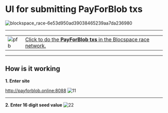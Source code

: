 # UI for submitting PayForBlob txs 

![blockspace_race-6e53d950ad39038465239aa7da236980](https://github.com/bugrazen/payforblob/assets/95212909/943a730e-58a8-4581-b90b-73e2b5fc9955)

---

|  | |
|-----------|-------------|
| ![pfb](https://github.com/bugrazen/payforblob/assets/95212909/dfe43b44-a9b2-4e22-8e78-57e9a66ab30d) |[Click to do the **PayForBlob txs** in the Blocspace race network.](http://www.payforblob.online:8088) |

---

## How is it working

<b>1. Enter site</b>

http://payforblob.online:8088
![11](https://github.com/bugrazen/payforblob/assets/95212909/3893a331-68f7-42ed-ab57-404e6a894310)

---

<b>2. Enter 16 digit seed value</b>
![22](https://github.com/bugrazen/payforblob/assets/95212909/5d545f86-e627-4196-861d-8f595f5c1e8d)
